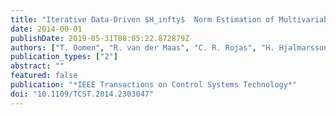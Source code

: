 ```yaml
---
title: "Iterative Data-Driven $H_ınfty$  Norm Estimation of Multivariable Systems with Application to Robust Active Vibration Isolation"
date: 2014-00-01
publishDate: 2019-05-31T08:05:22.872879Z
authors: ["T. Oomen", "R. van der Maas", "C. R. Rojas", "H. Hjalmarsson"]
publication_types: ["2"]
abstract: ""
featured: false
publication: "*IEEE Transactions on Control Systems Technology*"
doi: "10.1109/TCST.2014.2303047"
---
```


